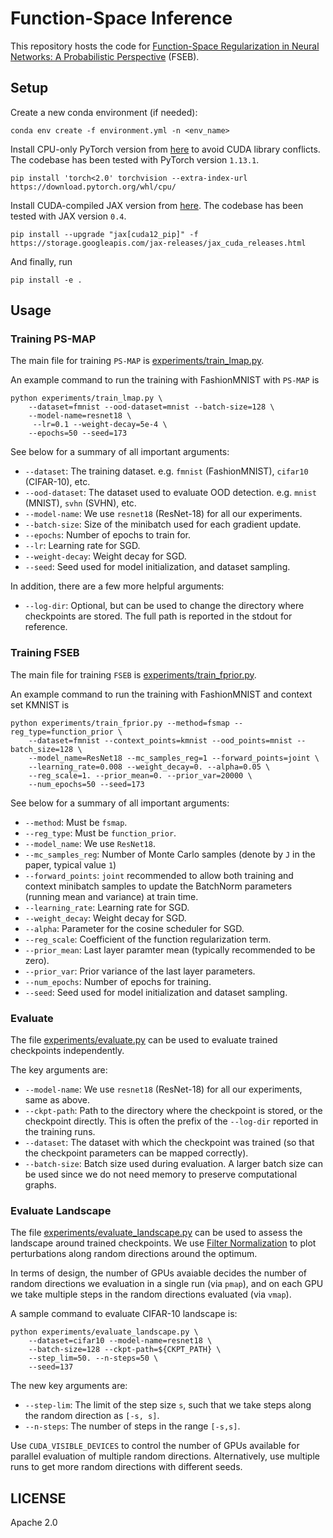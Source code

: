 # Function-Space Inference

This repository hosts the code for [Function-Space Regularization in Neural Networks: A Probabilistic Perspective]() (FSEB).


## Setup

Create a new conda environment (if needed):
```
conda env create -f environment.yml -n <env_name>
```

Install CPU-only PyTorch version from [here](https://pytorch.org) to avoid CUDA library conflicts. The codebase
has been tested with PyTorch version `1.13.1`.
```shell
pip install 'torch<2.0' torchvision --extra-index-url https://download.pytorch.org/whl/cpu/
```

Install CUDA-compiled JAX version from [here](https://github.com/google/jax#installation). The
codebase has been tested with JAX version `0.4`.
```shell
pip install --upgrade "jax[cuda12_pip]" -f https://storage.googleapis.com/jax-releases/jax_cuda_releases.html
```

And finally, run
```
pip install -e .
```

## Usage

### Training PS-MAP

The main file for training `PS-MAP` is [experiments/train_lmap.py](./experiments/train_lmap.py).

An example command to run the training with FashionMNIST with `PS-MAP` is
```shell
python experiments/train_lmap.py \
    --dataset=fmnist --ood-dataset=mnist --batch-size=128 \
    --model-name=resnet18 \
     --lr=0.1 --weight-decay=5e-4 \
    --epochs=50 --seed=173
```

See below for a summary of all important arguments:
- `--dataset`: The training dataset. e.g. `fmnist` (FashionMNIST), `cifar10` (CIFAR-10), etc.
- `--ood-dataset`: The dataset used to evaluate OOD detection. e.g. `mnist` (MNIST), `svhn` (SVHN), etc.
- `--model-name`: We use `resnet18` (ResNet-18) for all our experiments.
- `--batch-size`: Size of the minibatch used for each gradient update.
- `--epochs`: Number of epochs to train for.
- `--lr`: Learning rate for SGD.
- `--weight-decay`: Weight decay for SGD.
- `--seed`: Seed used for model initialization, and dataset sampling.

In addition, there are a few more helpful arguments:
- `--log-dir`: Optional, but can be used to change the directory where checkpoints are stored. The full path is reported in the stdout for reference.


### Training FSEB

The main file for training `FSEB` is [experiments/train_fprior.py](./experiments/train_fprior.py).

An example command to run the training with FashionMNIST and context set KMNIST is
```shell
python experiments/train_fprior.py --method=fsmap --reg_type=function_prior \
    --dataset=fmnist --context_points=kmnist --ood_points=mnist --batch_size=128 \
    --model_name=ResNet18 --mc_samples_reg=1 --forward_points=joint \
    --learning_rate=0.008 --weight_decay=0. --alpha=0.05 \
    --reg_scale=1. --prior_mean=0. --prior_var=20000 \ 
    --num_epochs=50 --seed=173
```

See below for a summary of all important arguments:
- `--method`: Must be `fsmap`.
- `--reg_type`: Must be `function_prior`.
- `--model_name`: We use `ResNet18`.
- `--mc_samples_reg`: Number of Monte Carlo samples (denote by `J` in the paper, typical value `1`)
- `--forward_points`: `joint` recommended to allow both training and context minibatch samples to update the BatchNorm parameters (running mean and variance) at train time.
- `--learning_rate`: Learning rate for SGD.
- `--weight_decay`: Weight decay for SGD.
- `--alpha`: Parameter for the cosine scheduler for SGD.
- `--reg_scale`: Coefficient of the function regularization term.
- `--prior_mean`: Last layer paramter mean (typically recommended to be zero).
- `--prior_var`: Prior variance of the last layer parameters.
- `--num_epochs`: Number of epochs for training.
- `--seed`: Seed used for model initialization and dataset sampling.

### Evaluate

The file [experiments/evaluate.py](./experiments/evaluate.py) can be used to evaluate trained checkpoints independently.

The key arguments are:
- `--model-name`:  We use `resnet18` (ResNet-18) for all our experiments, same as above.
- `--ckpt-path`: Path to the directory where the checkpoint is stored, or the checkpoint directly. This is often the prefix of the `--log-dir` reported in the training runs.
- `--dataset`: The dataset with which the checkpoint was trained (so that the checkpoint parameters can be mapped correctly).
- `--batch-size`: Batch size used during evaluation. A larger batch size can be used since we do not need memory to preserve computational graphs.

### Evaluate Landscape

The file [experiments/evaluate_landscape.py](./experiments/evaluate_landscape.py) can be used to assess the landscape around trained checkpoints.
We use [Filter Normalization](https://arxiv.org/abs/1712.09913) to plot perturbations along random directions around the optimum.

In terms of design, the number of GPUs avaiable decides the number of random directions we evaluation in a single run (via `pmap`),
and on each GPU we take multiple steps in the random directions evaluated (via `vmap`).

A sample command to evaluate CIFAR-10 landscape is:
```shell
python experiments/evaluate_landscape.py \
    --dataset=cifar10 --model-name=resnet18 \
    --batch-size=128 --ckpt-path=${CKPT_PATH} \
    --step_lim=50. --n-steps=50 \
    --seed=137
```

The new key arguments are:
- `--step-lim`: The limit of the step size `s`, such that we take steps along the random direction as `[-s, s]`.
- `--n-steps`: The number of steps in the range `[-s,s]`.

Use `CUDA_VISIBLE_DEVICES` to control the number of GPUs available for parallel evaluation of multiple random directions.
Alternatively, use multiple runs to get more random directions with different seeds.

## LICENSE

Apache 2.0
